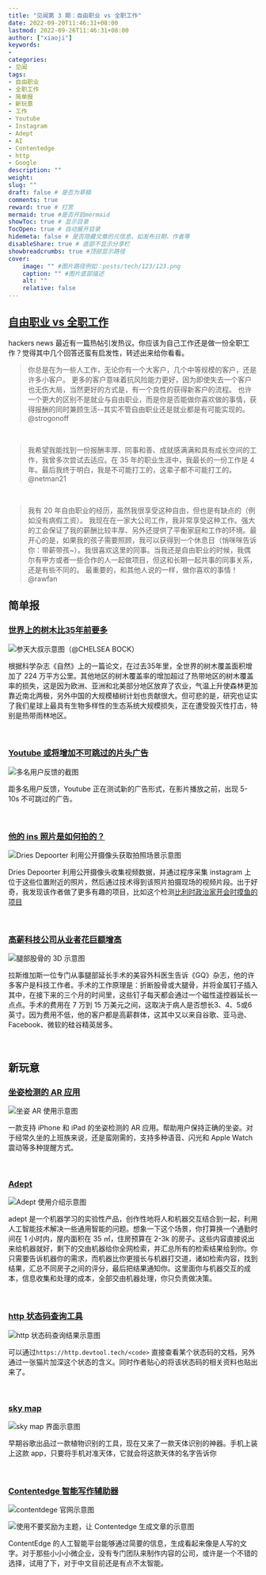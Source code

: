 ```yaml
---
title: "见闻第 3 期：自由职业 vs 全职工作"
date: 2022-09-20T11:46:31+08:00
lastmod: 2022-09-26T11:46:31+08:00
author: ["xiaoji"]
keywords: 
- 
categories: 
- 见闻
tags: 
- 自由职业
- 全职工作
- 简单报
- 新玩意
- 工作
- Youtube
- Instagram
- Adept
- AI
- Contentedge
- http
- Google
description: ""
weight:
slug: ""
draft: false # 是否为草稿
comments: true
reward: true # 打赏
mermaid: true #是否开启mermaid
showToc: true # 显示目录
TocOpen: true # 自动展开目录
hidemeta: false # 是否隐藏文章的元信息，如发布日期、作者等
disableShare: true # 底部不显示分享栏
showbreadcrumbs: true #顶部显示路径
cover:
    image: "" #图片路径例如：posts/tech/123/123.png
    caption: "" #图片底部描述
    alt: ""
    relative: false
---
```


## [自由职业 vs 全职工作](https://news.ycombinator.com/item?id=32825178)

hackers news 最近有一篇热帖引发热议。你应该为自己工作还是做一份全职工作？觉得其中几个回答还蛮有启发性，转述出来给你看看。

> 你总是在为一些人工作，无论你有一个大客户，几个中等规模的客户，还是许多小客户。
更多的客户意味着抗风险能力更好，因为即使失去一个客户也无伤大局，当然更好的方式是，有一个良性的获得新客户的流程。
也许一个更大的区别不是就业与自由职业，而是你是否能做你喜欢做的事情，获得报酬的同时兼顾生活--其实不管自由职业还是就业都是有可能实现的。@strogonoff

<br/>

> 我希望我能找到一份报酬丰厚、同事和善、成就感满满和具有成长空间的工作，我曾多次尝试去适应。在 35 年的职业生涯中，我最长的一份工作是 4 年。最后我终于明白，我是不可能打工的，这辈子都不可能打工的。@netman21

<br/>

> 我有 20 年自由职业的经历，虽然我很享受这种自由，但也是有缺点的（例如没有病假工资）。
我现在在一家大公司工作，我非常享受这种工作。强大的工会保证了我的薪酬比较丰厚、另外还提供了平衡家庭和工作的环境。最开心的是，如果我的孩子需要照顾，我可以获得到一个休息日（悄咪咪告诉你：带薪带孩~）。我很喜欢这里的同事。当我还是自由职业的时候，我偶尔有甲方或者一些合作的人一起做项目，但这和长期一起共事的同事关系，还是有些不同的。
最重要的，和其他人说的一样，做你喜欢的事情！@rawfan

## 简单报

### [世界上的树木比35年前要多](https://www.goodgoodgood.co/articles/the-world-has-more-trees-than-it-did-35-years-ago)

![参天大叔示意图（@***CHELSEA BOCK***）](16cd065c.png)

根据科学杂志《自然》上的一篇论文，在过去35年里，全世界的树木覆盖面积增加了 224 万平方公里。其他地区的树木覆盖率的增加超过了热带地区的树木覆盖率的损失，这是因为欧洲、亚洲和北美部分地区放弃了农业，气温上升使森林更加靠近南北两极，另外中国的大规模植树计划也贡献很大。但可悲的是，研究也证实了我们星球上最具有生物多样性的生态系统大规模损失，正在遭受毁灭性打击，特别是热带雨林地区。

<br/>

### [Youtube 或将增加不可跳过的片头广告](https://twitter.com/sondesix/status/1569856456811495424)

![多名用户反馈的截图](fa7302be.png)

距多名用户反馈，Youtube 正在测试新的广告形式，在影片播放之前，出现 5-10s 不可跳过的广告。

<br/>

### [他的 ins 照片是如何拍的？](https://driesdepoorter.be/thefollower/)

![Dries Depoorter 利用公开摄像头获取拍照场景示意图](70929025.jpg)

Dries Depoorter 利用公开摄像头收集视频数据，并通过程序采集 instagram 上位于这些位置附近的照片，然后通过技术得到该照片拍摄现场的视频片段。出于好奇，我发现该作者做了更多有趣的项目，比如这个检测[比利时政治家开会时摸鱼的项目](https://driesdepoorter.be/theflemishscrollers/)

<br/>

### [高薪科技公司从业者花巨额增高](https://www.businessinsider.com/tech-workers-paying-for-leg-lengthening-surgery-2022-9)

![腿部股骨的 3D 示意图](ddd831ce.png)

拉斯维加斯一位专门从事腿部延长手术的美容外科医生告诉《GQ》杂志，他的许多客户是科技工作者。手术的工作原理是：折断股骨或大腿骨，并将金属钉子插入其中，在接下来的三个月的时间里，这些钉子每天都会通过一个磁性遥控器延长一点点。手术的费用在 7 万到 15 万美元之间，这取决于病人是否想长3、4、5或6英寸。因为费用不低，他的客户都是高薪群体，这其中又以来自谷歌、亚马逊、Facebook、微软的硅谷精英居多。

<br/>

## 新玩意

### [坐姿检测的 AR 应用](https://apps.apple.com/cn/app/id1629577265)

![坐姿 AR 使用示意图](29c4d1fc.png)

一款支持 iPhone 和 iPad 的坐姿检测的 AR 应用。帮助用户保持正确的坐姿。对于经常久坐的上班族来说，还是蛮刚需的，支持多种语音、闪光和 Apple Watch 震动等多种提醒方式。

<br/>

### [Adept](https://www.adept.ai/act)

![Adept 使用介绍示意图](4d697d4f.png)

adept 是一个机器学习的实验性产品，创作性地将人和机器交互结合到一起，利用人工智能技术解决一些通用智能的问题。想象一下这个场景，你打算换一个通勤时间在 1 小时内，屋内面积在 35 ㎡，住房预算在 2-3k 的房子。这些内容直接说出来给机器就好，剩下的交由机器给你全网检索，并汇总所有的检索结果给到你。你只需要告诉机器你的需求，而机器比你更擅长与机器打交道，诸如检索内容，找到结果，汇总不同房子之间的评分，最后把结果通知你。这里面你与机器交互的成本，信息收集和处理的成本，全部交由机器处理，你只负责做决策。

<br/>

### [http 状态码查询工具](https://http.devtool.tech/200)

![http 状态码查询结果示意图](fbfc6755.png)

可以通过`https://http.devtool.tech/<code>` 直接查看某个状态码的文档，另外通过一张猫片加深这个状态的含义。同时作者贴心的将该状态码的相关资料也贴出来了。

<br/>

### [sky map](https://play.google.com/store/apps/details?id=com.google.android.stardroid&hl=zh&gl=US)

![sky map 界面示意图](4e1faead.png)

早期谷歌出品过一款植物识别的工具，现在又来了一款天体识别的神器。手机上装上这款 app，只要将手机对准天体，它就会将这款天体的名字告诉你

<br/>

### [Contentedge 智能写作辅助器](https://www.contentedge.com/)

![contentdege 官网示意图](0af8e879.png)

![使用不要奖励为主题，让 Contentedge 生成文章的示意图](a56e4547.png)

ContentEdge 的人工智能平台能够通过简要的信息，生成看起来像是人写的文字。对于那些小小小微企业，没有专门团队来制作内容的公司，或许是一个不错的选择，试用了下，对于中文目前还是有点不太智能。

<br/>


